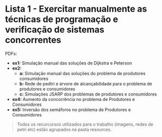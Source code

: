 # Lista 1 - Exercitar manualmente as técnicas de programação e verificação de sistemas concorrentes

PDFs:

- **ex1:** Simulação manual das soluções de Dijkstra e Peterson
- **ex2:** 
	- **a:** Simulação manual das soluções do problema de produtores consumidores
	- **b:** Rede de pedtri e árvore de alcançabilidade para o problema de produtores e consumidores
	- **c:** Simulações JSARP dos problemas de produtores e consumidores
- **ex4:** Aumento da concorrência no problema de Produtores e Consumidores
- **ex5:** Inversão dos semáforos no problema de Produtores e Consumidores 

> Todos os recurcursos utilizados para o trabalho (imagens, redes de petri etc) estão agrupados na pasta resources.